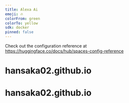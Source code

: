 ```yaml
---
title: Alexa Ai
emoji: 🔥
colorFrom: green
colorTo: yellow
sdk: docker
pinned: false
---
```


Check out the configuration reference at https://huggingface.co/docs/hub/spaces-config-reference
# hansaka02.github.io
# hansaka02.github.io
